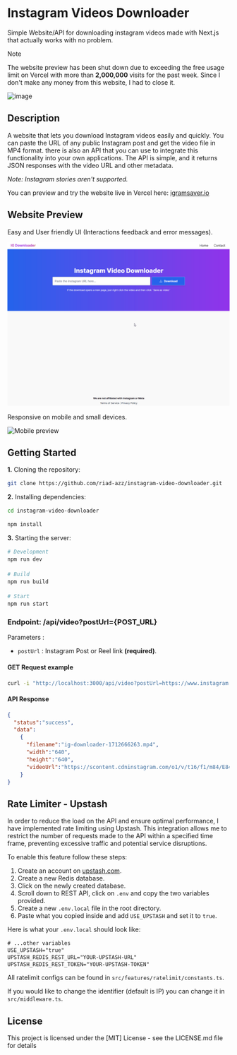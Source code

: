 # Instagram Videos Downloader

Simple Website/API for downloading instagram videos made with Next.js that actually works with no problem.

> [!NOTE]  
> The website preview has been shut down due to exceeding the free usage limit on Vercel with more than **2,000,000** visits for the past week. Since I don't make any money from this website, I had to close it.

![image](https://github.com/user-attachments/assets/c06458d7-ceb9-4793-8952-2a68027b8601)


## Description

A website that lets you download Instagram videos easily and quickly. You can paste the URL of any public Instagram post and get the video file in MP4 format. there is also an API that you can use to integrate this functionality into your own applications. The API is simple, and it returns JSON responses with the video URL and other metadata.

_Note: Instagram stories aren't supported._

You can preview and try the website live in Vercel here: [igramsaver.io](https://igramsaver.io)

## Website Preview

Easy and User friendly UI (Interactions feedback and error messages).

![Desktop preview](https://github.com/riad-azz/readme-storage/blob/main/instagram-videos-downloader/desktop-preview.gif?raw=true)

Responsive on mobile and small devices.

![Mobile preview](https://github.com/riad-azz/readme-storage/blob/main/instagram-videos-downloader/mobile-preview.gif?raw=true)

## Getting Started

**1.** Cloning the repository:

```bash
git clone https://github.com/riad-azz/instagram-video-downloader.git
```

**2.** Installing dependencies:

```bash
cd instagram-video-downloader
```

```bash
npm install
```

**3.** Starting the server:

```bash
# Development
npm run dev

# Build
npm run build

# Start
npm run start
```

### Endpoint: /api/video?postUrl={POST_URL}

Parameters :

- `postUrl` : Instagram Post or Reel link **(required)**.

#### GET Request example

```bash
curl -i "http://localhost:3000/api/video?postUrl=https://www.instagram.com/p/CGh4a0iASGS"
```

#### API Response

```json
{
  "status":"success",
  "data":
    {
      "filename":"ig-downloader-1712666263.mp4",
      "width":"640",
      "height":"640",
      "videoUrl":"https://scontent.cdninstagram.com/o1/v/t16/f1/m84/E84E5DFC48EA8...etc"
    }
}
```

## Rate Limiter - Upstash

In order to reduce the load on the API and ensure optimal performance, I have implemented rate limiting using Upstash. This integration allows me to restrict the number of requests made to the API within a specified time frame, preventing excessive traffic and potential service disruptions.

To enable this feature follow these steps:

1. Create an account on [upstash.com](https://upstash.com/).
2. Create a new Redis database.
3. Click on the newly created database.
4. Scroll down to REST API, click on `.env` and copy the two variables provided.
5. Create a new `.env.local` file in the root directory.
6. Paste what you copied inside and add `USE_UPSTASH` and set it to `true`.

Here is what your `.env.local` should look like:

```env
# ...other variables
USE_UPSTASH="true"
UPSTASH_REDIS_REST_URL="YOUR-UPSTASH-URL"
UPSTASH_REDIS_REST_TOKEN="YOUR-UPSTASH-TOKEN"
```

All ratelimit configs can be found in `src/features/ratelimit/constants.ts`.

If you would like to change the identifier (default is IP) you can change it in `src/middleware.ts`.

## License

This project is licensed under the [MIT] License - see the LICENSE.md file for details
